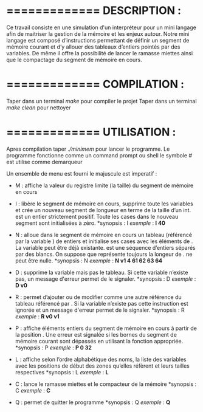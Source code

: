 =============
DESCRIPTION :
=============

Ce travail consiste en une simulation d'un interpréteur pour un mini langage afin de maitriser la gestion de la
mémoire et les enjeux autour. Notre mini langage est composé d’instructions permettant de définir un
segment de mémoire courant et d’y allouer des tableaux d’entiers pointés par des variables. De même il
offre la possibilité de lancer le ramasse miettes ainsi que le compactage du segment de mémoire en cours.

=============
COMPILATION :
=============

Taper dans un terminal _make_ pour compiler le projet
Taper dans un terminal _make clean_ pour nettoyer

=============
UTILISATION :
=============

Apres compilation taper _./minimem_ pour lancer le programme.
Le programme fonctionne comme un command prompt ou shell le symbole _#_ est utilise comme demarqueur

Un ensemble de menu est fourni le majuscule est imperatif : 

* M : affiche la valeur du registre limite (la taille) du segment de mémoire en cours

* I : libère le segment de mémoire en cours, supprime toute les variables et crée un nouveau segment de longueur <taille> en
	  terme de la taille d’un int. <taille> est un entier strictement positif. Toute les cases dans le nouveau segment sont
	  initialisées à zéro.
	  *synopsis : I <taille>
	  _exemple_ : **I 40**
	  
* N : alloue dans le segment de mémoire en cours un tableau (référencé par la variable <identif>) de <taille> entiers et initialise
	  ses cases avec les éléments de <list>. La variable <identif> peut être déjà existante. <list> est une séquence d’entiers séparés
	  par des blancs. On suppose que <taille> représente toujours la longeur de <list>. <taille> ne peut être nulle.
	  *synopsis : N <identif> <taille> <list>
	  _exemple_ : **N v1 4 61 62 63 64**
	  
* D : supprime la variable <identif> mais pas le tableau. Si cette variable n’existe pas, un message d'erreur permet de le signaler.
	  *synopsis : D <identif>
	  _exemple_ : **D v0**
	  
* R : permet d’ajouter ou de modifier <identif1> comme une autre référence du tableau référencé par <identif2>. Si la variable <identif2>
	  n’existe pas cette instruction est ignorée et un message d'erreur permet de le signaler.
	  *synopsis : R <identif1> <identif2>
	  _exemple_ : **R v0 v1**
	  
* P : affiche <taille> éléments entiers du segment de mémoire en cours à partir de la position <pos>. Une erreur est signalée si les bornes
	  du segment de mémoire courant sont dépassés en utilisant la fonction appropriée.
	  *synopsis : P <pos> <taille>
	  _exemple_ : **P 0 32**
	  
* L : affiche selon l’ordre alphabétique des noms, la liste des variables avec les positions de début des zones qu’elles réfèrent et leurs
	  tailles respectives 
	  *synopsis : L 
	  _exemple_ : **L**
	 
* C : lance le ramasse miettes et le compacteur de la mémoire
	  *synopsis : C
	  _exemple_ : **C**

* Q : permet de quitter le programme
	  *synopsis : Q
	  _exemple_ : **Q**
	  

